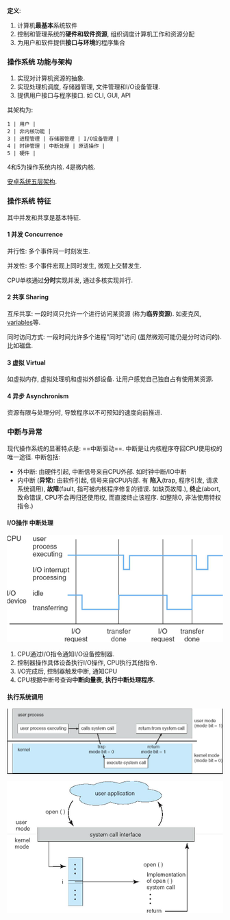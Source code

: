 **定义**:   
1. 计算机**最基本**系统软件
2. 控制和管理系统的**硬件和软件资源**, 组织调度计算机工作和资源分配
3. 为用户和软件提供**接口与环境**的程序集合

### 操作系统 功能与架构

1. 实现对计算机资源的抽象.
2. 实现处理机调度, 存储器管理, 文件管理和I/O设备管理.
3. 提供用户接口与程序接口. 如 CLI, GUI, API

其架构为:

```
1 | 用户 |
2 | 非内核功能 |
3 | 进程管理 | 存储器管理 | I/O设备管理 | 
4 | 时钟管理 | 中断处理 | 原语操作 |
5 | 硬件 |
```

4和5为操作系统内核. 4是微内核.

[安卓系统五层架构](../../attach/Pasted%20image%2020230620164006.png).

### 操作系统 特征
其中并发和共享是基本特征.

#### 1 并发 Concurrence

并行性: 多个事件同一时刻发生.

并发性: 多个事件宏观上同时发生, 微观上交替发生.

CPU单核通过**分时**实现并发, 通过多核实现并行.

#### 2 共享 Sharing

互斥共享: 一段时间只允许一个进行访问某资源 (称为**临界资源**). 如麦克风, [variables](../../Shell/Bash/variables.md)等.

同时访问方式: 一段时间允许多个进程"同时"访问 (虽然微观可能仍是分时访问的). 比如磁盘.

#### 3 虚拟 Virtual

如虚拟内存, 虚拟处理机和虚拟外部设备. 让用户感觉自己独自占有使用某资源.

#### 4 异步 Asynchronism

资源有限与处理分时, 导致程序以不可预知的速度向前推进.


### 中断与异常

现代操作系统的显著特点是: ==中断驱动==. 中断是让内核程序夺回CPU使用权的唯一途径. 中断包括:  
- 外中断: 由硬件引起, 中断信号来自CPU外部. 如时钟中断/IO中断
- 内中断 (**异常**): 由软件引起, 信号来自CPU内部. 有 **陷入**(trap, 程序引发, 请求系统调用), **故障**(fault, 指可被内核程序修复的错误. 如缺页故障.), **终止**(abort, 致命错误, CPU不会再归还使用权, 而直接终止该程序. 如整除0, 非法使用特权指令.)

#### I/O操作 中断处理

![|400](../../attach/Pasted%20image%2020230618230129.png)

1. CPU通过I/O指令通知I/O设备控制器.
2. 控制器操作具体设备执行I/O操作, CPU执行其他指令.
3. I/O完成后, 控制器触发中断, 通知CPU
4. CPU根据中断号查询**中断向量表, 执行中断处理程序**.

#### 执行系统调用

![|500](../../attach/Pasted%20image%2020230618231116.png)

![400](../../attach/Pasted%20image%2020230618231521.png)
